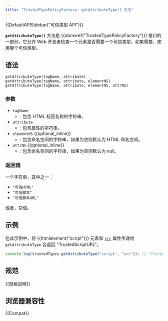 ```yaml
---
title: "TrustedTypePolicyFactory: getAttributeType() 方法"
---
```


{{DefaultAPISidebar("可信类型 API")}}

**`getAttributeType()`** 方法是 {{domxref("TrustedTypePolicyFactory")}} 接口的一部分，它允许 Web 开发者检查一个元素是否需要一个可信类型，如果需要，使用哪个可信类型。

## 语法

```js-nolint
getAttributeType(tagName, attribute)
getAttributeType(tagName, attribute, elementNS)
getAttributeType(tagName, attribute, elementNS, attrNS)
```

### 参数

- `tagName`
  - : 包含 HTML 标签名称的字符串。
- `attribute`
  - : 包含属性的字符串。
- `elementNS` {{optional_inline}}
  - : 包含命名空间的字符串，如果为空则默认为 HTML 命名空间。
- `attrNS` {{optional_inline}}
  - : 包含命名空间的字符串，如果为空则默认为 null。
### 返回值

一个字符串，其中之一：

- `"可信HTML"`
- `"可信脚本"`
- `"可信脚本URL"`

或者，空值。
## 示例

在此示例中，将 {{htmlelement("script")}} 元素和 [`src`](/zh-CN/docs/Web/HTML/Global_attributes#src) 属性传递给 `getAttributeType` 会返回 "TrustedScriptURL"。

```js
console.log(trustedTypes.getAttributeType("script", "src")); // "TrustedScriptURL"
```

## 规范
{{规格说明}}

## 浏览器兼容性

{{Compat}}
